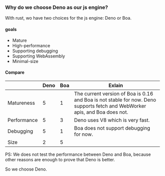 ### Why do we choose Deno as our js engine?
With rust, wo have two choices for the js engine: Deno or Boa.

#### goals
- Mature
- High-performance
- Supporting debugging
- Supporting WebAssembly
- Minimal-size

#### Compare

| | Deno | Boa | Exlain |
| --- | --- | --- | --- |
| Matureness | 5 | 1 | The current version of Boa is 0.16 and Boa is not stable for now. Deno supports fetch and WebWorker apis, and Boa does not.  |
| Performance | 5 | 3 | Deno uses V8 which is very fast. |
| Debugging | 5 | 1 | Boa does not support debugging for now. |
| Size | 2 | 5 |   |


PS: We does not test the performance between Deno and Boa, because other reasons are enough to prove that Deno is better. 

So we choose Deno.
